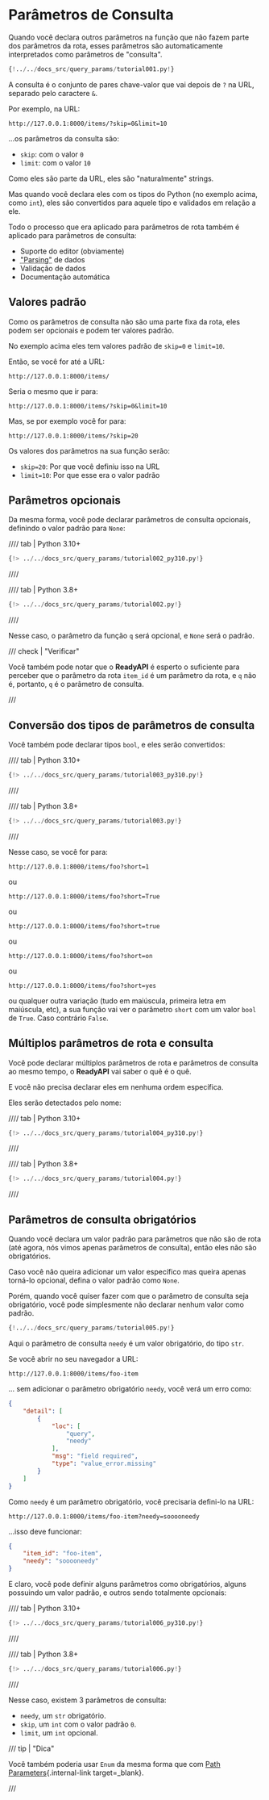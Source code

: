 # Parâmetros de Consulta

Quando você declara outros parâmetros na função que não fazem parte dos parâmetros da rota, esses parâmetros são automaticamente interpretados como parâmetros de "consulta".

```Python hl_lines="9"
{!../../docs_src/query_params/tutorial001.py!}
```

A consulta é o conjunto de pares chave-valor que vai depois de `?` na URL, separado pelo caractere `&`.

Por exemplo, na URL:

```
http://127.0.0.1:8000/items/?skip=0&limit=10
```

...os parâmetros da consulta são:

* `skip`: com o valor `0`
* `limit`: com o valor `10`

Como eles são parte da URL, eles são "naturalmente" strings.

Mas quando você declara eles com os tipos do Python (no exemplo acima, como `int`), eles são convertidos para aquele tipo e validados em relação a ele.

Todo o processo que era aplicado para parâmetros de rota também é aplicado para parâmetros de consulta:

* Suporte do editor (obviamente)
* <abbr title="convertendo uma string que vem de um request HTTP em um dado Python">"Parsing"</abbr> de dados
* Validação de dados
* Documentação automática

## Valores padrão

Como os parâmetros de consulta não são uma parte fixa da rota, eles podem ser opcionais e podem ter valores padrão.

No exemplo acima eles tem valores padrão de `skip=0` e `limit=10`.

Então, se você for até a URL:

```
http://127.0.0.1:8000/items/
```

Seria o mesmo que ir para:

```
http://127.0.0.1:8000/items/?skip=0&limit=10
```

Mas, se por exemplo você for para:

```
http://127.0.0.1:8000/items/?skip=20
```

Os valores dos parâmetros na sua função serão:

* `skip=20`: Por que você definiu isso na URL
* `limit=10`: Por que esse era o valor padrão

## Parâmetros opcionais

Da mesma forma, você pode declarar parâmetros de consulta opcionais, definindo o valor padrão para `None`:

//// tab | Python 3.10+

```Python hl_lines="7"
{!> ../../docs_src/query_params/tutorial002_py310.py!}
```

////

//// tab | Python 3.8+

```Python hl_lines="9"
{!> ../../docs_src/query_params/tutorial002.py!}
```

////

Nesse caso, o parâmetro da função `q` será opcional, e `None` será o padrão.

/// check | "Verificar"

Você também pode notar que o **ReadyAPI** é esperto o suficiente para perceber que o parâmetro da rota `item_id` é um parâmetro da rota, e `q` não é, portanto, `q` é o parâmetro de consulta.

///

## Conversão dos tipos de parâmetros de consulta

Você também pode declarar tipos `bool`, e eles serão convertidos:

//// tab | Python 3.10+

```Python hl_lines="7"
{!> ../../docs_src/query_params/tutorial003_py310.py!}
```

////

//// tab | Python 3.8+

```Python hl_lines="9"
{!> ../../docs_src/query_params/tutorial003.py!}
```

////

Nesse caso, se você for para:

```
http://127.0.0.1:8000/items/foo?short=1
```

ou

```
http://127.0.0.1:8000/items/foo?short=True
```

ou

```
http://127.0.0.1:8000/items/foo?short=true
```

ou

```
http://127.0.0.1:8000/items/foo?short=on
```

ou

```
http://127.0.0.1:8000/items/foo?short=yes
```

ou qualquer outra variação (tudo em maiúscula, primeira letra em maiúscula, etc), a sua função vai ver o parâmetro `short` com um valor `bool` de `True`. Caso contrário `False`.

## Múltiplos parâmetros de rota e consulta

Você pode declarar múltiplos parâmetros de rota e parâmetros de consulta ao mesmo tempo, o **ReadyAPI** vai saber o quê é o quê.

E você não precisa declarar eles em nenhuma ordem específica.

Eles serão detectados pelo nome:

//// tab | Python 3.10+

```Python hl_lines="6  8"
{!> ../../docs_src/query_params/tutorial004_py310.py!}
```

////

//// tab | Python 3.8+

```Python hl_lines="8  10"
{!> ../../docs_src/query_params/tutorial004.py!}
```

////

## Parâmetros de consulta obrigatórios

Quando você declara um valor padrão para parâmetros que não são de rota (até agora, nós vimos apenas parâmetros de consulta), então eles não são obrigatórios.

Caso você não queira adicionar um valor específico mas queira apenas torná-lo opcional, defina o valor padrão como `None`.

Porém, quando você quiser fazer com que o parâmetro de consulta seja obrigatório, você pode simplesmente não declarar nenhum valor como padrão.

```Python hl_lines="6-7"
{!../../docs_src/query_params/tutorial005.py!}
```

Aqui o parâmetro de consulta `needy` é um valor obrigatório, do tipo `str`.

Se você abrir no seu navegador a URL:

```
http://127.0.0.1:8000/items/foo-item
```

... sem adicionar o parâmetro obrigatório `needy`, você verá um erro como:

```JSON
{
    "detail": [
        {
            "loc": [
                "query",
                "needy"
            ],
            "msg": "field required",
            "type": "value_error.missing"
        }
    ]
}
```

Como `needy` é um parâmetro obrigatório, você precisaria defini-lo na URL:

```
http://127.0.0.1:8000/items/foo-item?needy=sooooneedy
```

...isso deve funcionar:

```JSON
{
    "item_id": "foo-item",
    "needy": "sooooneedy"
}
```

E claro, você pode definir alguns parâmetros como obrigatórios, alguns possuindo um valor padrão, e outros sendo totalmente opcionais:

//// tab | Python 3.10+

```Python hl_lines="8"
{!> ../../docs_src/query_params/tutorial006_py310.py!}
```

////

//// tab | Python 3.8+

```Python hl_lines="10"
{!> ../../docs_src/query_params/tutorial006.py!}
```

////

Nesse caso, existem 3 parâmetros de consulta:

* `needy`, um `str` obrigatório.
* `skip`, um `int` com o valor padrão `0`.
* `limit`, um `int` opcional.

/// tip | "Dica"

Você também poderia usar `Enum` da mesma forma que com [Path Parameters](path-params.md#valores-predefinidos){.internal-link target=_blank}.

///
